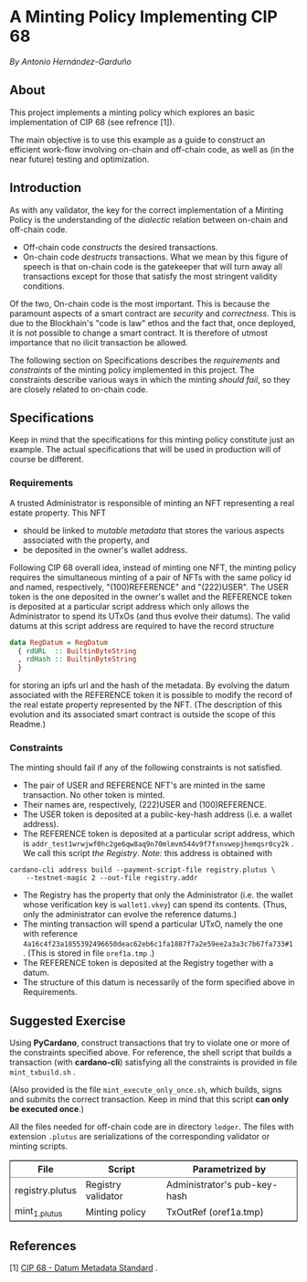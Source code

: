 # A Minting Policy Implementing CIP 68

*By Antonio Hernández-Garduño*


## About

This project implements a minting policy which explores an basic implementation of CIP 68 (see refrence [1]).

The main objective is to use this example as a guide to construct an efficient work-flow involving on-chain and off-chain code, as well as (in the near future) testing and optimization.


## Introduction

As with any validator, the key for the correct implementation of a Minting Policy is the understanding of the *dialectic* relation between on-chain and off-chain code.

-   Off-chain code *constructs* the desired transactions.
-   On-chain code *destructs* transactions.  What we mean by this figure of speech is that on-chain code is the gatekeeper that will turn away all transactions except for those that satisfy the most stringent validity conditions.

Of the two, On-chain code is the most important.  This is because the paramount aspects of a smart contract are *security* and *correctness*.  This is due to the Blockhain's "code is law" ethos and the fact that, once deployed, it is not possible to change a smart contract.  It is therefore of utmost importance that no ilicit transaction be allowed.

The following section on Specifications describes the *requirements* and *constraints* of the minting policy implemented in this project.  The constraints describe various ways in which the minting *should fail*, so they are closely related to on-chain code.


## Specifications

Keep in mind that the specifications for this minting policy constitute just an example.  The actual specifications that will be used in production will of course be different.


### Requirements

A trusted Administrator is responsible of minting an NFT representing a real estate property.  This NFT

-   should be linked to *mutable metadata* that stores the various aspects associated with the property, and
-   be deposited in the owner's wallet address.

Following CIP 68 overall idea, instead of minting one NFT, the minting policy requires the simultaneous minting of a pair of NFTs with the same policy id and named, respectively, "(100)REFERENCE" and "(222)USER".  The USER token is the one deposited in the owner's wallet and the REFERENCE token is deposited at a particular script address which only allows the Administrator to spend its UTxOs (and thus evolve their datums).  The valid datums at this script address are required to have the record structure

```haskell
data RegDatum = RegDatum
  { rdURL  :: BuiltinByteString
  , rdHash :: BuiltinByteString
  }
```

for storing an ipfs url and the hash of the metadata.  By evolving the datum associated with the REFERENCE token it is possible to modify the record of the real estate property represented by the NFT.  (The description of this evolution and its associated smart contract is outside the scope of this Readme.)


### Constraints

The minting should fail if any of the following constraints is not satisfied.

-   The pair of USER and REFERENCE NFT's are minted in the same transaction.  No other token is minted.
-   Their names are, respectively, (222)USER and (100)REFERENCE.
-   The USER token is deposited at a public-key-hash address (i.e. a wallet address).
-   The REFERENCE token is deposited at a particular script address, which is `addr_test1wrwjwf0hc2ge6qw8aq9n70mlmvm544v9f7fxnvwepjhemqsr0cy2k` .  We call this script *the Registry*.
    *Note:*  this address is obtained with

```shell
cardano-cli address build --payment-script-file registry.plutus \
    --testnet-magic 2 --out-file registry.addr
```

-   The Registry has the property that only the Administrator (i.e. the wallet whose verification key is `wallet1.vkey`) can spend its contents.  (Thus, only the administrator can evolve the reference datums.)
-   The minting transaction will spend a particular UTxO, namely the one with reference `4a16c4f23a1855392496650deac62eb6c1fa1887f7a2e59ee2a3a3c7b67fa733#1` .  (This is stored in file `oref1a.tmp` .)
-   The REFERENCE token is deposited at the Registry together with a datum.
-   The structure of this datum is necessarily of the form specified above in Requirements.


## Suggested Exercise

Using **PyCardano**, construct transactions that try to violate one or more of the constraints specified above.  For reference, the shell script that builds a transaction (with **cardano-cli**) satisfying  all the constraints is provided in file `mint_txbuild.sh` .

(Also provided is the file `mint_execute_only_once.sh`, which builds, signs and submits the correct transaction.  Keep in mind that this script **can only be executed once**.)

All the files needed for off-chain code are in directory `ledger`.  The files with extension `.plutus` are serializations of the corresponding validator or minting scripts.

<table border="2" cellspacing="0" cellpadding="6" rules="groups" frame="hsides">


<colgroup>
<col  class="org-left" />

<col  class="org-left" />

<col  class="org-left" />
</colgroup>
<thead>
<tr>
<th scope="col" class="org-left">File</th>
<th scope="col" class="org-left">Script</th>
<th scope="col" class="org-left">Parametrized by</th>
</tr>
</thead>

<tbody>
<tr>
<td class="org-left">registry.plutus</td>
<td class="org-left">Registry validator</td>
<td class="org-left">Administrator's pub-key-hash</td>
</tr>


<tr>
<td class="org-left">mint<sub>1.plutus</sub></td>
<td class="org-left">Minting policy</td>
<td class="org-left">TxOutRef (oref1a.tmp)</td>
</tr>
</tbody>
</table>


## References

[1]  [CIP 68 - Datum Metadata Standard](https://cips.cardano.org/cips/cip68/) .

